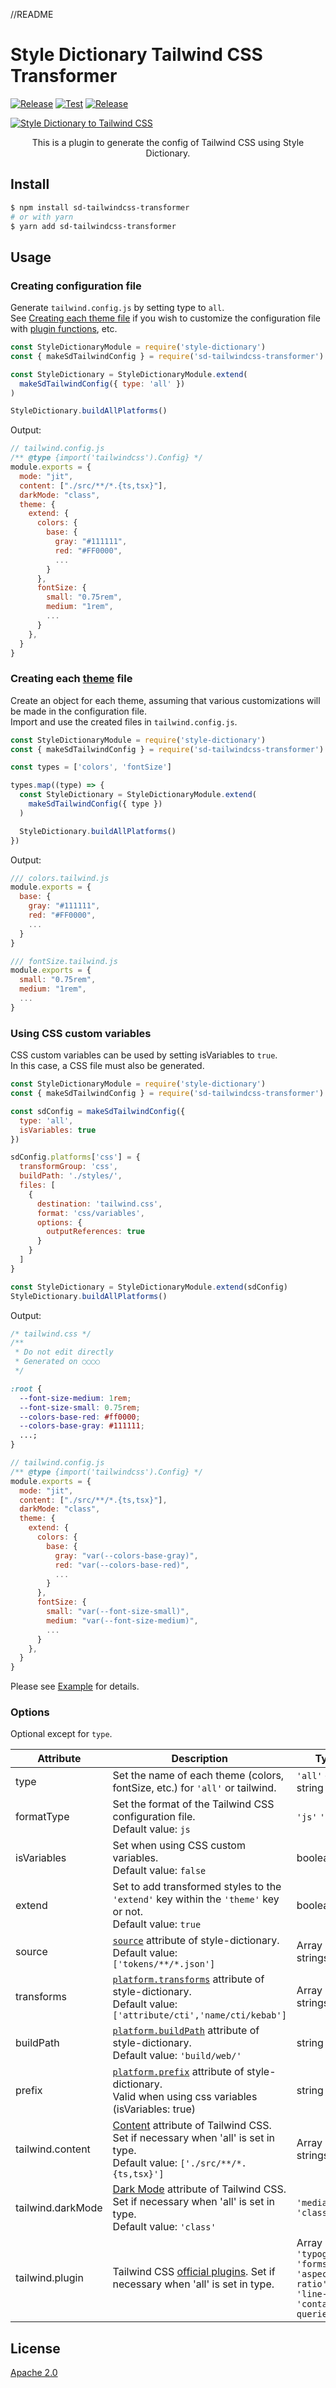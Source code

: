 //README
# Style Dictionary Tailwind CSS Transformer

[![Release](https://badgen.net/github/release/nado1001/sd-tailwindcss-transformer)](https://badgen.net/github/release/nado1001/sd-tailwindcss-transformer)
[![Test](https://github.com/nado1001/sd-tailwindcss-transformer/actions/workflows/test.yml/badge.svg)](https://github.com/nado1001/sd-tailwindcss-transformer/actions/workflows/test.yml)
[![Release](https://img.shields.io/npm/dt/sd-tailwindcss-transformer.svg?logo=npm)](https://www.npmjs.com/package/sd-tailwindcss-transformer)

[![Style Dictionary to Tailwind CSS](https://github.com/nado1001/sd-tailwindcss-transformer/blob/main/images/style-dictionary-tailwindcss.png)](https://www.npmjs.com/package/sd-tailwindcss-transformer)

<p align="center">This is a plugin to generate the config of Tailwind CSS using Style Dictionary.<p>

## Install

```bash
$ npm install sd-tailwindcss-transformer
# or with yarn
$ yarn add sd-tailwindcss-transformer
```

## Usage

### Creating configuration file

Generate `tailwind.config.js` by setting type to `all`.  
See [Creating each theme file](https://github.com/nado1001/sd-tailwindcss-transformer#creating-each-theme-file) if you wish to customize the configuration file with [plugin functions](https://tailwindcss.com/docs/plugins), etc.

```js
const StyleDictionaryModule = require('style-dictionary')
const { makeSdTailwindConfig } = require('sd-tailwindcss-transformer')

const StyleDictionary = StyleDictionaryModule.extend(
  makeSdTailwindConfig({ type: 'all' })
)

StyleDictionary.buildAllPlatforms()
```

Output:

```js
// tailwind.config.js
/** @type {import('tailwindcss').Config} */
module.exports = {
  mode: "jit",
  content: ["./src/**/*.{ts,tsx}"],
  darkMode: "class",
  theme: {
    extend: {
      colors: {
        base: {
          gray: "#111111",
          red: "#FF0000",
          ...
        }
      },
      fontSize: {
        small: "0.75rem",
        medium: "1rem",
        ...
      }
    },
  }
}
```

### Creating each [theme](https://tailwindcss.com/docs/configuration#theme) file

Create an object for each theme, assuming that various customizations will be made in the configuration file.  
Import and use the created files in `tailwind.config.js`.

```js
const StyleDictionaryModule = require('style-dictionary')
const { makeSdTailwindConfig } = require('sd-tailwindcss-transformer')

const types = ['colors', 'fontSize']

types.map((type) => {
  const StyleDictionary = StyleDictionaryModule.extend(
    makeSdTailwindConfig({ type })
  )

  StyleDictionary.buildAllPlatforms()
})
```

Output:

```js
/// colors.tailwind.js
module.exports = {
  base: {
    gray: "#111111",
    red: "#FF0000",
    ...
  }
}
```

```js
/// fontSize.tailwind.js
module.exports = {
  small: "0.75rem",
  medium: "1rem",
  ...
}
```

### Using CSS custom variables

CSS custom variables can be used by setting isVariables to `true`.  
In this case, a CSS file must also be generated.

```js
const StyleDictionaryModule = require('style-dictionary')
const { makeSdTailwindConfig } = require('sd-tailwindcss-transformer')

const sdConfig = makeSdTailwindConfig({
  type: 'all',
  isVariables: true
})

sdConfig.platforms['css'] = {
  transformGroup: 'css',
  buildPath: './styles/',
  files: [
    {
      destination: 'tailwind.css',
      format: 'css/variables',
      options: {
        outputReferences: true
      }
    }
  ]
}

const StyleDictionary = StyleDictionaryModule.extend(sdConfig)
StyleDictionary.buildAllPlatforms()
```

Output:

```css
/* tailwind.css */
/**
 * Do not edit directly
 * Generated on ○○○○
 */

:root {
  --font-size-medium: 1rem;
  --font-size-small: 0.75rem;
  --colors-base-red: #ff0000;
  --colors-base-gray: #111111;
  ...;
}
```

```js
// tailwind.config.js
/** @type {import('tailwindcss').Config} */
module.exports = {
  mode: "jit",
  content: ["./src/**/*.{ts,tsx}"],
  darkMode: "class",
  theme: {
    extend: {
      colors: {
        base: {
          gray: "var(--colors-base-gray)",
          red: "var(--colors-base-red)",
          ...
        }
      },
      fontSize: {
        small: "var(--font-size-small)",
        medium: "var(--font-size-medium)",
        ...
      }
    },
  }
}
```

Please see [Example](https://github.com/nado1001/sd-tailwindcss-transformer/tree/main/example) for details.

### Options

Optional except for `type`.

| Attribute         | Description                                                                                                                                                                            | Type                                                                                    |
| ----------------- | -------------------------------------------------------------------------------------------------------------------------------------------------------------------------------------- | --------------------------------------------------------------------------------------- |
| type              | Set the name of each theme (colors, fontSize, etc.) for `'all'` or tailwind.                                                                                                           | `'all'` or string                                                                       |
| formatType        | Set the format of the Tailwind CSS configuration file. <br>Default value: `js`                                                                                                         | `'js'` `'cjs'`                                                                          |
| isVariables       | Set when using CSS custom variables. <br>Default value: `false`                                                                                                                        | boolean                                                                                 |
| extend       | Set to add transformed styles to the `'extend'` key within the `'theme'` key or not. <br>Default value: `true`                                                                                                                        | boolean                                                                                 |
| source            | [`source`](https://github.com/amzn/style-dictionary/blob/main/README.md#configjson) attribute of style-dictionary.<br>Default value: ` ['tokens/**/*.json']`                           | Array of strings                                                                        |
| transforms        | [`platform.transforms`](https://github.com/amzn/style-dictionary/blob/main/README.md#configjson) attribute of style-dictionary.<br>Default value: `['attribute/cti','name/cti/kebab']` | Array of strings                                                                        |
| buildPath         | [`platform.buildPath`](https://github.com/amzn/style-dictionary/blob/main/README.md#configjson) attribute of style-dictionary.<br>Default value: `'build/web/'`                        | string                                                                                  |
| prefix            | [`platform.prefix`](https://github.com/amzn/style-dictionary/blob/main/types/Platform.d.ts#L21) attribute of style-dictionary.<br>Valid when using css variables (isVariables: true)   | string                                                                                  |
| tailwind.content  | [Content](https://tailwindcss.com/docs/content-configuration) attribute of Tailwind CSS. Set if necessary when 'all' is set in type. <br>Default value: `['./src/**/*.{ts,tsx}']`      | Array of strings                                                                        |
| tailwind.darkMode | [Dark Mode](https://tailwindcss.com/docs/dark-mode#toggling-dark-mode-manually) attribute of Tailwind CSS. Set if necessary when 'all' is set in type. <br>Default value: `'class'`    | `'media'` `'class'`                                                                     |
| tailwind.plugin   | Tailwind CSS [official plugins](https://tailwindcss.com/docs/plugins#official-plugins). Set if necessary when 'all' is set in type.                                                    | Array of `'typography'` `'forms'` `'aspect-ratio'` `'line-clamp'` `'container-queries'` |

## License

[Apache 2.0](https://github.com/nado1001/sd-tailwindcss-transformer/blob/main/license)
